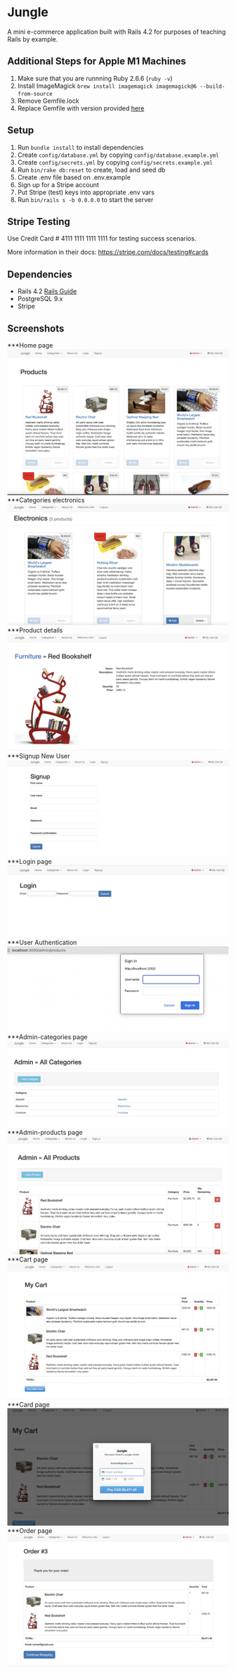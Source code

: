 # Jungle

A mini e-commerce application built with Rails 4.2 for purposes of teaching Rails by example.

## Additional Steps for Apple M1 Machines

1. Make sure that you are runnning Ruby 2.6.6 (`ruby -v`)
1. Install ImageMagick `brew install imagemagick imagemagick@6 --build-from-source`
2. Remove Gemfile.lock
3. Replace Gemfile with version provided [here](https://gist.githubusercontent.com/FrancisBourgouin/831795ae12c4704687a0c2496d91a727/raw/ce8e2104f725f43e56650d404169c7b11c33a5c5/Gemfile)

## Setup

1. Run `bundle install` to install dependencies
2. Create `config/database.yml` by copying `config/database.example.yml`
3. Create `config/secrets.yml` by copying `config/secrets.example.yml`
4. Run `bin/rake db:reset` to create, load and seed db
5. Create .env file based on .env.example
6. Sign up for a Stripe account
7. Put Stripe (test) keys into appropriate .env vars
8. Run `bin/rails s -b 0.0.0.0` to start the server

## Stripe Testing

Use Credit Card # 4111 1111 1111 1111 for testing success scenarios.

More information in their docs: <https://stripe.com/docs/testing#cards>

## Dependencies

* Rails 4.2 [Rails Guide](http://guides.rubyonrails.org/v4.2/)
* PostgreSQL 9.x
* Stripe

## Screenshots
***Home page
![home page](https://github.com/Jolinlovecode/e-commerce-rails/blob/master/Image/home-page.png?raw=true)
***Categories electronics
![categories-electronics](https://github.com/Jolinlovecode/e-commerce-rails/blob/master/Image/categories-electronics.png?raw=true)
***Product details
![product details](https://github.com/Jolinlovecode/e-commerce-rails/blob/master/Image/product-details.png?raw=true)
***Signup New User 
![new user](https://github.com/Jolinlovecode/e-commerce-rails/blob/master/Image/signup-new%20user.png?raw=true)
***Login page
![login](https://github.com/Jolinlovecode/e-commerce-rails/blob/master/Image/login%20form.png?raw=true)
***User Authentication
![User Authentication](https://github.com/Jolinlovecode/e-commerce-rails/blob/master/Image/User%20Authentication.png?raw=true)
***Admin-categories page
![Admin-categories page](https://github.com/Jolinlovecode/e-commerce-rails/blob/master/Image/admin-categories%20page.png?raw=true)
***Admin-products page
![admin-products page](https://github.com/Jolinlovecode/e-commerce-rails/blob/master/Image/admin-products%20page.png?raw=true)
***Cart page
![cart](https://github.com/Jolinlovecode/e-commerce-rails/blob/master/Image/cart-page.png?raw=true)
***Card page
![card](https://github.com/Jolinlovecode/e-commerce-rails/blob/master/Image/card%20info%20form.png?raw=true)
***Order page
![order](https://github.com/Jolinlovecode/e-commerce-rails/blob/master/Image/order%20page.png?raw=true)
